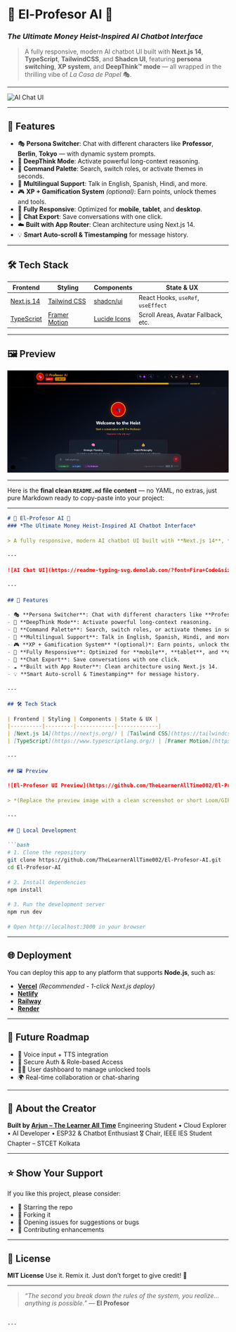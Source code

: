# 🧠 El-Profesor AI 💬  
### *The Ultimate Money Heist-Inspired AI Chatbot Interface*

> A fully responsive, modern AI chatbot UI built with **Next.js 14**, **TypeScript**, **TailwindCSS**, and **Shadcn UI**, featuring **persona switching**, **XP system**, and **DeepThink™ mode** — all wrapped in the thrilling vibe of *La Casa de Papel* 🎭.

---

![AI Chat UI](https://readme-typing-svg.demolab.com/?font=Fira+Code&size=24&pause=1000&center=true&vCenter=true&width=1000&lines=💣+Welcome+to+El+Profesor+AI+%E2%80%94+Heist+Your+Thoughts+💬;🎭+Modern+Next.js+14+AI+Chatbot+UI+Inspired+by+Money+Heist;🛡️+Built+with+Shadcn+UI%2C+TailwindCSS%2C+and+TypeScript)

---

## 🚀 Features

- 🎭 **Persona Switcher**: Chat with different characters like **Professor**, **Berlin**, **Tokyo** — with dynamic system prompts.
- 🧠 **DeepThink Mode**: Activate powerful long-context reasoning.
- 🧩 **Command Palette**: Search, switch roles, or activate themes in seconds.
- 🧬 **Multilingual Support**: Talk in English, Spanish, Hindi, and more.
- 🎮 **XP + Gamification System** *(optional)*: Earn points, unlock themes and tools.
- 📱 **Fully Responsive**: Optimized for **mobile**, **tablet**, and **desktop**.
- 🧾 **Chat Export**: Save conversations with one click.
- ☁️ **Built with App Router**: Clean architecture using Next.js 14.
- 💡 **Smart Auto-scroll & Timestamping** for message history.

---

## 🛠️ Tech Stack

| Frontend | Styling | Components | State & UX |
|----------|---------|------------|-------------|
| [Next.js 14](https://nextjs.org/) | [Tailwind CSS](https://tailwindcss.com/) | [shadcn/ui](https://ui.shadcn.com/) | React Hooks, `useRef`, `useEffect` |
| [TypeScript](https://www.typescriptlang.org/) | [Framer Motion](https://www.framer.com/motion/) | [Lucide Icons](https://lucide.dev/) | Scroll Areas, Avatar Fallback, etc. |

---

## 🖼️ Preview

![El-Profesor UI Preview](https://github.com/TheLearnerAllTime002/El-Profesor-AI/blob/main/preview.png)


---

Here is the **final clean `README.md` file content** — no YAML, no extras, just pure Markdown ready to copy-paste into your project:

---

````markdown
# 🧠 El-Profesor AI 💬  
### *The Ultimate Money Heist-Inspired AI Chatbot Interface*

> A fully responsive, modern AI chatbot UI built with **Next.js 14**, **TypeScript**, **TailwindCSS**, and **Shadcn UI**, featuring **persona switching**, **XP system**, and **DeepThink™ mode** — all wrapped in the thrilling vibe of *La Casa de Papel* 🎭.

---

![AI Chat UI](https://readme-typing-svg.demolab.com/?font=Fira+Code&size=24&pause=1000&center=true&vCenter=true&width=1000&lines=💣+Welcome+to+El+Profesor+AI+%E2%80%94+Heist+Your+Thoughts+💬;🎭+Modern+Next.js+14+AI+Chatbot+UI+Inspired+by+Money+Heist;🛡️+Built+with+Shadcn+UI%2C+TailwindCSS%2C+and+TypeScript)

---

## 🚀 Features

- 🎭 **Persona Switcher**: Chat with different characters like **Professor**, **Berlin**, **Tokyo** — with dynamic system prompts.
- 🧠 **DeepThink Mode**: Activate powerful long-context reasoning.
- 🧩 **Command Palette**: Search, switch roles, or activate themes in seconds.
- 🧬 **Multilingual Support**: Talk in English, Spanish, Hindi, and more.
- 🎮 **XP + Gamification System** *(optional)*: Earn points, unlock themes and tools.
- 📱 **Fully Responsive**: Optimized for **mobile**, **tablet**, and **desktop**.
- 🧾 **Chat Export**: Save conversations with one click.
- ☁️ **Built with App Router**: Clean architecture using Next.js 14.
- 💡 **Smart Auto-scroll & Timestamping** for message history.

---

## 🛠️ Tech Stack

| Frontend | Styling | Components | State & UX |
|----------|---------|------------|-------------|
| [Next.js 14](https://nextjs.org/) | [Tailwind CSS](https://tailwindcss.com/) | [shadcn/ui](https://ui.shadcn.com/) | React Hooks, `useRef`, `useEffect` |
| [TypeScript](https://www.typescriptlang.org/) | [Framer Motion](https://www.framer.com/motion/) | [Lucide Icons](https://lucide.dev/) | Scroll Areas, Avatar Fallback, etc. |

---

## 🖼️ Preview

![El-Profesor UI Preview](https://github.com/TheLearnerAllTime002/El-Profesor-AI/assets/your-preview-image.png)

> *(Replace the preview image with a clean screenshot or short Loom/GIF demo for max effect.)*

---

## 🧪 Local Development

```bash
# 1. Clone the repository
git clone https://github.com/TheLearnerAllTime002/El-Profesor-AI.git
cd El-Profesor-AI

# 2. Install dependencies
npm install

# 3. Run the development server
npm run dev

# Open http://localhost:3000 in your browser
````

---

## 🌐 Deployment

You can deploy this app to any platform that supports **Node.js**, such as:

* **[Vercel](https://vercel.com/)** *(Recommended - 1-click Next.js deploy)*
* **[Netlify](https://www.netlify.com/)**
* **[Railway](https://railway.app/)**
* **[Render](https://render.com/)**

---

## 🧠 Future Roadmap

* 🎤 Voice input + TTS integration
* 🔐 Secure Auth & Role-based Access
* 🧑‍🏫 User dashboard to manage unlocked tools
* 🌍 Real-time collaboration or chat-sharing

---

## 👑 About the Creator

**Built by [Arjun – The Learner All Time](https://github.com/TheLearnerAllTime002)**
Engineering Student • Cloud Explorer • AI Developer • ESP32 & Chatbot Enthusiast
🎖️ Chair, IEEE IES Student Chapter – STCET Kolkata

---

## ⭐ Show Your Support

If you like this project, please consider:

* 🌟 Starring the repo
* 🍴 Forking it
* 🐛 Opening issues for suggestions or bugs
* 🤝 Contributing enhancements

---

## 📄 License

**MIT License**
Use it. Remix it. Just don’t forget to give credit! 🤝

---

> *“The second you break down the rules of the system, you realize… anything is possible.”*
> — **El Profesor**

```

---

```


